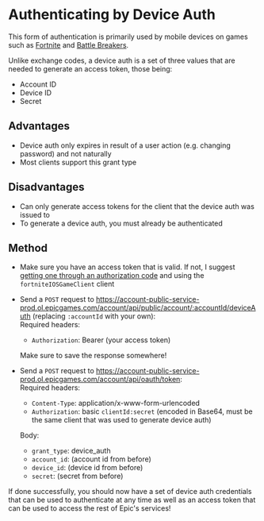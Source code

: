 # Authenticating by Device Auth
This form of authentication is primarily used by mobile devices on games such as [Fortnite](https://fortnite.com) and [Battle Breakers](https://www.epicgames.com/battlebreakers/en-US/home).  

Unlike exchange codes, a device auth is a set of three values that are needed to generate an access token, those being:
- Account ID
- Device ID
- Secret

## Advantages
- Device auth only expires in result of a user action (e.g. changing password) and not naturally
- Most clients support this grant type

## Disadvantages
- Can only generate access tokens for the client that the device auth was issued to
- To generate a device auth, you must already be authenticated

## Method
- Make sure you have an access token that is valid. If not, I suggest [getting one through an authorization code](https://github.com/HyperionCSharp/EpicGamesAPIDocs/blob/main/docs/auth/grant_types/authorization_code.md) and using the `fortniteIOSGameClient` client

- Send a `POST` request to https://account-public-service-prod.ol.epicgames.com/account/api/public/account/:accountId/deviceAuth (replacing `:accountId` with your own):  
  Required headers:
  - `Authorization`: Bearer (your access token)

  Make sure to save the response somewhere!

- Send a `POST` request to https://account-public-service-prod.ol.epicgames.com/account/api/oauth/token:    
  Required headers:
  - `Content-Type`: application/x-www-form-urlencoded
  - `Authorization`: basic `clientId:secret` (encoded in Base64, must be the same client that was used to generate device auth)    
  
  Body:
  - `grant_type`: device_auth
  - `account_id`: (account id from before)
  - `device_id`: (device id from before)
  - `secret`: (secret from before)
  
If done successfully, you should now have a set of device auth credentials that can be used to authenticate at any time as well as an access token that can be used to access the rest of Epic's services!
